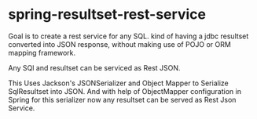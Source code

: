 spring-resultset-rest-service
=============================

Goal is to create a rest service for any SQL. kind of having a jdbc resultset converted into JSON response, without making use of POJO or ORM mapping framework.

Any SQl and resultset can be serviced as Rest JSON.

This Uses Jackson's JSONSerializer and Object Mapper to Serialize SqlResultset into JSON. And with help of ObjectMapper configuration in Spring for this serializer now any resultset can be served as Rest Json Service.
